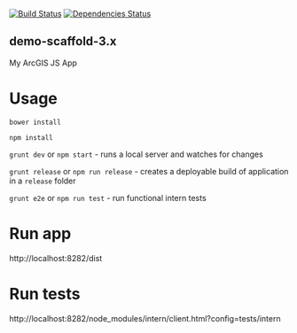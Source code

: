 [![Build Status](https://travis-ci.org/username/repo.svg?branch=master)](https://travis-ci.org/username/repo)
[![Dependencies Status](https://david-dm.org/username/repo.svg)](https://david-dm.org/username/repo)
## demo-scaffold-3.x
My ArcGIS JS App

# Usage
`bower install`

`npm install`

`grunt dev` or `npm start` - runs a local server and watches for changes

`grunt release` or `npm run release` - creates a deployable build of application in a `release` folder

`grunt e2e` or `npm run test` - run functional intern tests

# Run app
http://localhost:8282/dist

# Run tests
http://localhost:8282/node_modules/intern/client.html?config=tests/intern
